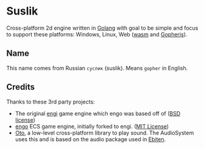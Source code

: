 # Suslik
Cross-platform 2d engine written in [Golang](https://github.com/golang/go) with goal to be simple and focus to support these platforms: Windows, Linux, Web ([wasm](https://github.com/golang/go/wiki/WebAssembly) and [Gopherjs](https://github.com/gopherjs/gopherjs)).

## Name
This name comes from Russian `суслик` (suslik). Means `gopher` in English.

## Credits
Thanks to these 3rd party projects: 
- The original [engi](https://github.com/ajhager/engi) game engine which engo was based off of ([BSD license](https://github.com/ajhager/engi/blob/master/LICENSE))
- [engo](https://github.com/EngoEngine/engo) ECS game engine, initially forked to engi. ([MIT License](https://github.com/EngoEngine/engo/blob/master/LICENSE))
- [Oto](https://github.com/hajimehoshi/oto), a low-level cross-platform library to play sound. The AudioSystem uses this and is based on
the audio package used in [Ebiten](https://github.com/hajimehoshi/ebiten).
